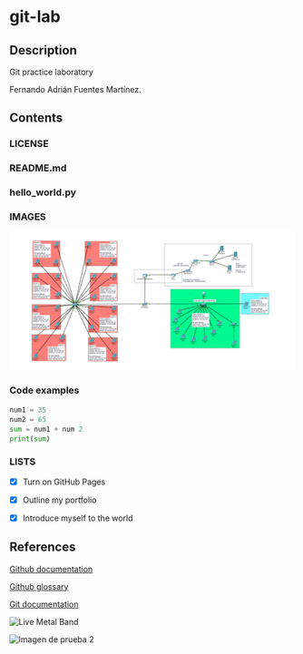 # git-lab

## Description

Git practice laboratory

Fernando Adrián Fuentes Martínez.

## Contents

### LICENSE
### README.md
### hello_world.py
### IMAGES
![Imagen de prueba que muestra una topologia de red utilizada para el reto de una clase](prueba.png)


### Code examples 
```python
num1 = 35
num2 = 65
sum = num1 + num 2
print(sum)
```


### LISTS
- [x] Turn on GitHub Pages
- [x] Outline my portfolio
- [x] Introduce myself to the world


## References


[Github documentation](https://docs.github.com/en)

[Github glossary](https://docs.github.com/en/get-started/learning-about-github/github-glossary)

[Git documentation](https://git-scm.com/doc)


![Live Metal Band](https://encrypted-tbn0.gstatic.com/images?q=tbn:ANd9GcQhpXu5j6FTJokjlFMduo3pVdFkyAOtvLsxUA&s)


![Imagen de prueba 2](https://img.freepik.com/fotos-premium/paisaje-montanoso-nevado-lago-montanas-al-fondo_860215-4.jpg)
